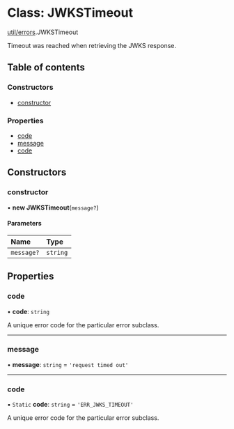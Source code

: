 # Class: JWKSTimeout

[util/errors](../modules/util_errors.md).JWKSTimeout

Timeout was reached when retrieving the JWKS response.

## Table of contents

### Constructors

- [constructor](util_errors.JWKSTimeout.md#constructor)

### Properties

- [code](util_errors.JWKSTimeout.md#code)
- [message](util_errors.JWKSTimeout.md#message)
- [code](util_errors.JWKSTimeout.md#code)

## Constructors

### constructor

• **new JWKSTimeout**(`message?`)

#### Parameters

| Name | Type |
| :------ | :------ |
| `message?` | `string` |

## Properties

### code

• **code**: `string`

A unique error code for the particular error subclass.

___

### message

• **message**: `string` = `'request timed out'`

___

### code

▪ `Static` **code**: `string` = `'ERR_JWKS_TIMEOUT'`

A unique error code for the particular error subclass.
